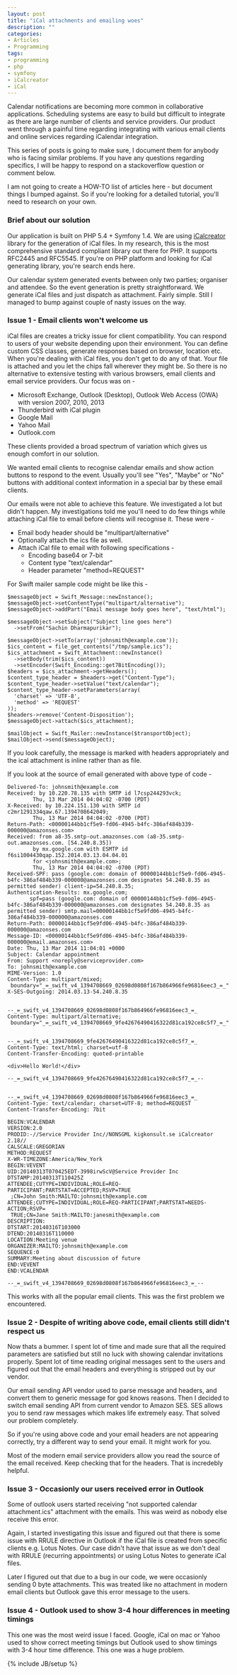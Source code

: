 ```yaml
---
layout: post
title: "iCal attachments and emailing woes"
description: ""
categories:
- Articles
- Programming
tags: 
- programming 
- php 
- symfony
- iCalcreator
- iCal
---
```


Calendar notifications are becoming more common in collaborative applications. Scheduling systems are easy to build but difficult to integrate as there are large number of clients and service providers. Our product went through a painful time regarding integrating with various email clients and online services regarding iCalendar integration.

This series of posts is going to make sure, I document them for anybody who is facing similar problems. If you have any questions regarding specifics, I will be happy to respond on a stackoverflow question or comment below.

I am not going to create a HOW-TO list of articles here - but document things I bumped against. So if you're looking for a detailed tutorial, you'll need to research on your own.

### Brief about our solution
Our application is built on PHP 5.4 + Symfony 1.4. We are using [iCalcreator](http://kigkonsult.se) library for the generation of iCal files. In my research, this is the most comprehensive standard compliant library out there for PHP. It supports RFC2445 and RFC5545. If you're on PHP platform and looking for iCal generating library, you're search ends here.

Our calendar system generated events between only two parties; organiser and attendee. So the event generation is pretty straightforward. We generate iCal files and just dispatch as attachment. Fairly simple. Still I managed to bump against couple of nasty issues on the way.

### Issue 1 - Email clients won't welcome us

iCal files are creates a tricky issue for client compatibility. You can respond to users of your website depending upon their environment. You can define custom CSS classes, generate responses based on browser, location etc. When you're dealing with iCal files, you don't get to do any of that. Your file is attached and you let the chips fall wherever they might be. So there is no alternative to extensive testing with various browsers, email clients and email service providers. Our focus was on -

* Microsoft Exchange, Outlook (Desktop), Outlook Web Access (OWA) with version 2007, 2010, 2013
* Thunderbird with iCal plugin
* Google Mail
* Yahoo Mail
* Outlook.com

These clients provided a broad spectrum of variation which gives us enough comfort in our solution. 

We wanted email clients to recognise calendar emails and show action buttons to respond to the event. Usually you'll see "Yes", "Maybe" or "No" buttons with additional context information in a special bar by these email clients.

Our emails were not able to achieve this feature. We investigated a lot but didn't happen. My investigations told me you'll need to do few things while attaching iCal file to email before clients will recognise it. These were -

* Email body header should be "multipart/alternative"
* Optionally attach the ics file as well.
* Attach iCal file to email with following specifications -
	* Encoding base64 or 7-bit
	* Content type "text/calendar"
	* Header parameter "method=REQUEST"

For Swift mailer sample code might be like this -

	$messageObject = Swift_Message::newInstance();
	$messageObject->setContentType("multipart/alternative");
	$messageObject->addPart("Email message body goes here", "text/html");

	$messageObject->setSubject("Subject line goes here")
	  ->setFrom("Sachin Dharmapurikar");

	$messageObject->setTo(array('johnsmith@example.com'));
	$ics_content = file_get_contents("/tmp/sample.ics");
	$ics_attachment = Swift_Attachment::newInstance()
	  ->setBody(trim($ics_content))
	  ->setEncoder(Swift_Encoding::get7BitEncoding());
	$headers = $ics_attachment->getHeaders();
	$content_type_header = $headers->get("Content-Type");
	$content_type_header->setValue("text/calendar");
	$content_type_header->setParameters(array(
	  'charset' => 'UTF-8',
	  'method' => 'REQUEST'
	));
	$headers->remove('Content-Disposition');
	$messageObject->attach($ics_attachment);

	$mailObject = Swift_Mailer::newInstance($transportObject);
	$mailObject->send($messageObject);
	
If you look carefully, the message is marked with headers appropriately and the ical attachment is inline rather than as file. 

If you look at the source of email generated with above type of code -

	Delivered-To: johnsmith@example.com
	Received: by 10.220.78.135 with SMTP id l7csp244293vck;
	        Thu, 13 Mar 2014 04:04:02 -0700 (PDT)
	X-Received: by 10.224.151.130 with SMTP id c2mr1291334qaw.67.1394708642049;
	        Thu, 13 Mar 2014 04:04:02 -0700 (PDT)
	Return-Path: <00000144bb1cf5e9-fd06-4945-b4fc-386af484b339-000000@amazonses.com>
	Received: from a8-35.smtp-out.amazonses.com (a8-35.smtp-out.amazonses.com. [54.240.8.35])
	        by mx.google.com with ESMTP id f6si1004430qap.152.2014.03.13.04.04.01
	        for <johnsmith@example.com>;
	        Thu, 13 Mar 2014 04:04:02 -0700 (PDT)
	Received-SPF: pass (google.com: domain of 00000144bb1cf5e9-fd06-4945-b4fc-386af484b339-000000@amazonses.com designates 54.240.8.35 as permitted sender) client-ip=54.240.8.35;
	Authentication-Results: mx.google.com;
	       spf=pass (google.com: domain of 00000144bb1cf5e9-fd06-4945-b4fc-386af484b339-000000@amazonses.com designates 54.240.8.35 as permitted sender) smtp.mail=00000144bb1cf5e9fd06-4945-b4fc-386af484b339-000000@amazonses.com
	Return-Path: 00000144bb1cf5e9fd06-4945-b4fc-386af484b339-000000@amazonses.com
	Message-ID: <00000144bb1cf5e9fd06-4945-b4fc-386af484b339-000000@email.amazonses.com>
	Date: Thu, 13 Mar 2014 11:04:01 +0000
	Subject: Calendar appointment
	From: Support <noreply@serviceprovider.com>
	To: johnsmith@example.com
	MIME-Version: 1.0
	Content-Type: multipart/mixed;
	 boundary="_=_swift_v4_1394708669_02698d0808f167b864966fe96816eec3_=_"
	X-SES-Outgoing: 2014.03.13-54.240.8.35


	--_=_swift_v4_1394708669_02698d0808f167b864966fe96816eec3_=_
	Content-Type: multipart/alternative;
	 boundary="_=_swift_v4_1394708669_9fe42676490416322d81ca192ce8c5f7_=_"


	--_=_swift_v4_1394708669_9fe42676490416322d81ca192ce8c5f7_=_
	Content-Type: text/html; charset=utf-8
	Content-Transfer-Encoding: quoted-printable

	<div>Hello World!</div>

	--_=_swift_v4_1394708669_9fe42676490416322d81ca192ce8c5f7_=_--


	--_=_swift_v4_1394708669_02698d0808f167b864966fe96816eec3_=_
	Content-Type: text/calendar; charset=UTF-8; method=REQUEST
	Content-Transfer-Encoding: 7bit

	BEGIN:VCALENDAR
	VERSION:2.0
	PRODID:-//Service Provider Inc//NONSGML kigkonsult.se iCalcreator 2.18//
	CALSCALE:GREGORIAN
	METHOD:REQUEST
	X-WR-TIMEZONE:America/New_York
	BEGIN:VEVENT
	UID:20140313T070425EDT-3998irwScV@Service Provider Inc
	DTSTAMP:20140313T110425Z
	ATTENDEE;CUTYPE=INDIVIDUAL;ROLE=REQ-PARTICIPANT;PARTSTAT=ACCEPTED;RSVP=TRUE
	 ;CN=John Smith:MAILTO:johnsmith@example.com
	ATTENDEE;CUTYPE=INDIVIDUAL;ROLE=REQ-PARTICIPANT;PARTSTAT=NEEDS-ACTION;RSVP=
	 TRUE;CN=Jane Smith:MAILTO:janesmith@example.com
	DESCRIPTION:
	DTSTART:20140316T103000
	DTEND:20140316T110000
	LOCATION:Meeting venue
	ORGANIZER:MAILTO:johnsmith@example.com
	SEQUENCE:0
	SUMMARY:Meeting about discussion of future
	END:VEVENT
	END:VCALENDAR

	--_=_swift_v4_1394708669_02698d0808f167b864966fe96816eec3_=_--

This works with all the popular email clients. This was the first problem we encountered.

### Issue 2 - Despite of writing above code, email clients still didn't respect us

Now thats a bummer. I spent lot of time and made sure that all the required parameters are satisfied but still no luck with showing calendar invitations properly. Spent lot of time reading original messages sent to the users and figured out that the email headers and everything is stripped out by our vendor.

Our email sending API vendor used to parse message and headers, and convert them to generic message for god knows reasons. Then I decided to switch email sending API from current vendor to Amazon SES. SES allows you to send raw messages which makes life extremely easy. That solved our problem completely.

So if you're using above code and your email headers are not appearing correctly, try a different way to send your email. It might work for you.

Most of the modern email service providers allow you read the source of the email received. Keep checking that for the headers. That is incredebly helpful.

### Issue 3 - Occasionly our users received error in Outlook

Some of outlook users started receiving "not supported calendar attachment.ics" attachment with the emails. This was weird as nobody else receive this error. 

Again, I started investigating this issue and figured out that there is some issue with RRULE directive in Outlook if the iCal file is created from specific clients e.g. Lotus Notes. Our case didn't have that issue as we don't deal with RRULE (recurring appointments) or using Lotus Notes to generate iCal files.

Later I figured out that due to a bug in our code, we were occasionly sending 0 byte attachments. This was treated like no attachment in modern email clients but Outlook gave this error message to the users. 

### Issue 4 - Outlook used to show 3-4 hour differences in meeting timings

This one was the most weird issue I faced. Google, iCal on mac or Yahoo used to show correct meeting timings but Outlook used to show timings with 3-4 hour time difference. This one was a huge problem. 

{% include JB/setup %}
